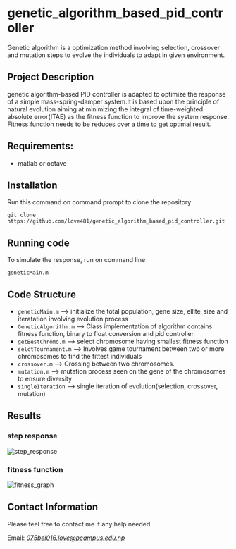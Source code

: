 # genetic_algorithm_based_pid_controller
Genetic algorithm is a optimization method involving selection, crossover and mutation steps to evolve the individuals to adapt in given environment.

## Project Description
 genetic algorithm-based PID controller is adapted to optimize the response of a simple mass-spring-damper system.It is based upon the principle of natural evolution aiming at minimizing the integral of time-weighted absolute error(ITAE) as the fitness function to improve the system response.
 Fitness function needs to be reduces over a time to get optimal result.

## Requirements:
* matlab or octave


## Installation
Run this command on command prompt to clone the repository


`git clone https://github.com/love481/genetic_algorithm_based_pid_controller.git`

## Running code
To simulate the response, run on command line

`geneticMain.m`

## Code Structure
* `geneticMain.m` --> initialize the total population, gene size, ellite_size and iteratation involving evolution process
* `GeneticAlgorithm.m` --> Class implementation of algorithm contains fitness function, binary to float conversion and pid controller
* `getBestChromo.m` --> select chromosome having smallest fitness function
* `selctTournament.m` --> Involves game tournament between two or more chromosomes to find the fittest individuals
* `crossover.m` --> Crossing between two chromosomes.
* `mutation.m` --> mutation process seen on the gene of the chromosomes to ensure diversity
* `singleIteration` --> single iteration of evolution(selection, crossover, mutation)


## Results
### step response
![step_response](https://user-images.githubusercontent.com/54012619/169113628-f460c514-fa6a-48a6-a97c-849a59d16fac.png)

### fitness function
![fitness_graph](https://user-images.githubusercontent.com/54012619/169113653-711aebd1-07b2-4b11-b4af-83440ad05b80.png)

## Contact Information
Please feel free to contact me if any help needed

Email: *075bei016.love@pcampus.edu.np*


